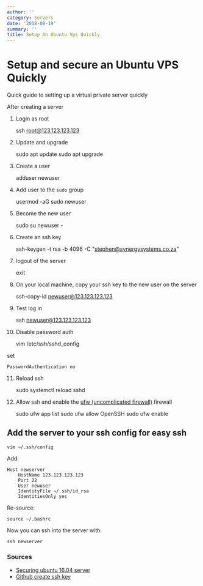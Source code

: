 ```yaml
---
author: ''
category: Servers
date: '2018-08-19'
summary: ''
title: Setup An Ubuntu Vps Quickly
---
```

# Setup and secure an Ubuntu VPS Quickly

Quick guide to setting up a virtual private server quickly

After creating a server

1. Login as root

    ssh root@123.123.123.123

2. Update and upgrade

    sudo apt update
    sudo apt upgrade

3. Create a user

    adduser newuser

4. Add user to the `sudo` group

    usermod -aG sudo newuser

5. Become the new user

    sudo su newuser -

6. Create an ssh key

    ssh-keygen -t rsa -b 4096 -C "stephen@synergysystems.co.za"

7. logout of the server

    exit

8. On your local machine, copy your ssh key to the new user on the server

    ssh-copy-id newuser@123.123.123.123

9. Test log in

    ssh newuser@123.123.123.123

10. Disable password auth

    vim /etc/ssh/sshd_config

set

    PasswordAuthentication no

11. Reload ssh

    sudo systemctl reload sshd

12. Allow ssh and enable the [ufw (uncomplicated firewall)](https://help.ubuntu.com/community/UFW) firewall

    sudo ufw app list
    sudo ufw allow OpenSSH
    sudo ufw enable

## Add the server to your ssh config for easy ssh

    vim ~/.ssh/config

Add:

    Host newserver
        HostName 123.123.123.123
        Port 22
        User newuser
        IdentityFile ~/.ssh/id_rsa
        IdentitiesOnly yes

Re-source:

    source ~/.bashrc

Now you can ssh into the server with:

    ssh newserver

### Sources

* [Securing ubuntu 16.04 server](https://www.digitalocean.com/community/tutorials/initial-server-setup-with-ubuntu-16-04)
* [Github create ssh key](https://help.github.com/articles/generating-a-new-ssh-key-and-adding-it-to-the-ssh-agent/)
